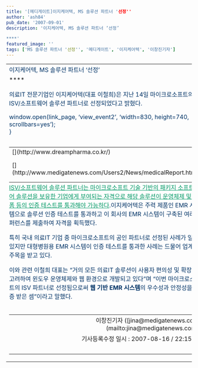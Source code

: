 ```yaml
---
title: '[메디게이트]이지케어텍, MS 솔루션 파트너 '선정''
author: 'ash84'
pub_date: '2007-09-01'
description: '이지케어텍, MS 솔루션 파트너 ‘선정’

****'
featured_image: ''
tags: ['MS 솔루션 파트너 '선정'', '메디게이트', '이지케어텍', '이창진기자']
---
```



<table cellpadding="0" cellspacing="0" width="600">  
<tbody>  
<tr height="27">  
<td colspan="2"><span class="news_24"><font color="#003366">이지케어텍, MS 솔루션 파트너 ‘선정’</font></span></td></tr>  
<tr height="27">  
<td colspan="2">****</td></tr>  
<tr height="10">  
<td colspan="2"></td></tr>  
<tr>  
<td class="Content" valign="bottom"><font color="#003366">의료IT 전문기업인 이지케어텍(대표 이철희)은 지난 14일 마이크로소프트의 ISV/소프트웨어 솔루션 파트너로 선정되었다고 밝혔다.<script><br />
					function view_report(issue_no)<br />
					{<br />
						var link_page = ‘http://www.medigatenews.com/MedicalReport/’+issue_no+’/index.html’;</script>

 window.open(link_page, ‘view_event2’, ‘width=830, height=740, scrollbars=yes’);  
 }

</font>  
<table align="left" border="0" cellpadding="0" cellspacing="0" style="MARGIN-BOTTOM: 1px; MARGIN-RIGHT: 3px" valign="top">  
<tbody>  
<tr>  
<td>[](http://www.dreampharma.co.kr/)</td></tr>  
<tr height="10">  
<td></td></tr>  
<tr>  
<td>[](http://www.medigatenews.com/Users2/News/medicalReport.html)</td></tr>  
<tr height="5">  
<td></td></tr>  
<tr>  
<td></td></tr></tbody></table><font color="#003366"><font color="#009966"><u>ISV/소프트웨어 솔루션 파트너는 마이크로소프트 기술 기반의 패키지 소프트웨어 솔루션을 보유한 기업에게 부여되는 자격으로 해당 솔루션이 운영체제 및 플랫폼 등의 인증 테스트를 통과해야 가능하다</u></font>.이지케어텍은 주력 제품인 EMR 시스템으로 솔루션 인증 테스트를 통과하고 이 회사의 EMR 시스템이 구축된 여러 레퍼런스를 제출하여 자격을 획득했다.

특히 국내 의료IT 기업 중 마이크로소프트의 공인 파트너로 선정된 사례가 일부 있지만 대형병원용 EMR 시스템이 인증 테스트를 통과한 사례는 드물어 업계의 주목을 받고 있다.

이와 관련 이철희 대표는 “거의 모든 의료IT 솔루션이 사용자 편의성 및 확장성을 고려하여 윈도우 운영체제와 웹 환경으로 개발되고 있다”며 “이번 마이크로소프트의 ISV 파트너로 선정됨으로써 **웹 기반 EMR 시스템**의 우수성과 안정성을 검증 받은 셈”이라고 말했다.

</font></td></tr>  
<tr>  
</tr>  
<tr>  
<td>  
<table cellpadding="0" cellspacing="2" width="100%">  
<tbody>  
<tr>  
<td align="right" colspan="2"><span class="14">이창진기자 ([jina@medigatenews.com](mailto:jina@medigatenews.com))</span></td></tr>  
<tr>  
<td align="right" colspan="2">기사등록수정 일시 : 2007-08-16 / 22:15:49</td></tr>  
<tr>  
<td></td>  
<td align="right"> </td></tr></tbody></table></td></tr></tbody></table>

